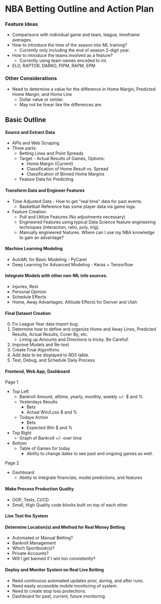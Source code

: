 # NBA Betting Outline and Action Plan

### Feature Ideas
* Comparisons with individual game and team, league, timeframe averages.
* How to introduce the time of the season into ML training?
    * Currently only including the end of season 2-digit year. 
* How to introduce the teams involved as a feature?
    * Currently using team names encoded to int.
* ELO, RAPTOR, DARKO, PIPM, RAPM, EPM

### Other Considerations
* Need to determine a value for the difference in Home Margin, Predicted Home Margin, and Home Line
    * Dollar value or similar.
    * May not be linear like the differences are.     

## Basic Outline
#### Source and Extract Data
* APIs and Web Scraping
* Three parts:
    * Betting Lines and Point Spreads
    * Target - Actual Results of Games, Options:
        * Home Margin (Current)
        * Classification of Home Result vs. Spread
        * Classification of Binned Home Margins
    * Feature Data for Predicting

#### Transform Data and Engineer Features
* Time Adjusted Data - How to get "real time" data for past events.
    * Basketball Reference has some player data via game logs. 
* Feature Creation:
    * Pull and Utilize Features (No adjustments necessary)
    * Engineered Features using typical Data Science feature engineering techniques (interaction, ratio, poly, trig).
    * Manually engineered features. Where can I use my NBA knowledge to gain an advantage?

#### Machine Learning Modeling
* AutoML for Basic Modeling - PyCaret
* Deep Learning for Advanced Modeling - Keras + Tensorflow

#### Integrate Models with other non-ML info sources.
* Injuries, Rest
* Personal Opinion
* Schedule Effects
* Home, Away Advantages. Altitude Effects for Denver and Utah

#### Final Dataset Creation
0. Fix League Year data import bug.
1. Determine how to define and organize Home and Away Lines, Predicted Results, Actual Results, Cover By, etc.
    * Lining up Amounts and Directions is tricky. Be Careful!
2. Improve Models and Re-test
3. Create Final Algorithms
4. Add data to be displayed to RDS table.
6. Test, Debug, and Schedule Daily Process

#### Frontend, Web App, Dashboard   
Page 1
* Top Left
    * Bankroll Amount, alltime, yearly, monthly, weekly +/- $ and %
    * Yesterdays Results
        * Bets
        * Actual Win/Loss $ and %
    * Todays Action
        * Bets
        * Expected Win $ and %
* Top Right
    * Graph of Bankroll +/- over time
* Bottom
    * Table of Games for today
        * Ability to change dates to see past and ongoing games as well.

Page 2
* Dashboard
    * Ability to integrate financials, model predictions, and features


#### Make Process Production Quality
* OOP, Tests, CI/CD
* Small, High Quality code blocks built on top of each other.

#### Live Test the System

#### Determine Location(s) and Method for Real Money Betting
* Automated or Manual Betting?
* Bankroll Management
* Which Sportbook(s)?
* Private Accounts?
* Will I get banned if I win too consistently?

#### Deploy and Monitor System on Real Live Betting
* Need continuous automated updates prior, during, and after runs.
* Need easily accessible mobile monitoring of system. 
* Need to create stop loss protections.
* Dashboard for past, current, future monitoring.
